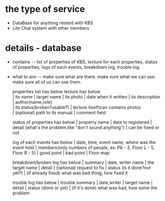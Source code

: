 
# the type of service
  * DataBase for anything related with KBS
  * Lite Chat system with other members

# details - database
  * contains -- list of properties of KBS, lecture for each properties, status of properties, logs of each events, breakdown log, trouble log.
  * what to aim -- make sure what are there. make sure what we can use. make sure all of us can use them.

    properties list has below                lecture has below                                 
      | its name                               | target name
      | its photo                              | date when it written
      | its description                        | author(name,role)                       
      | its status(broken?usable?)             | lecture itself(can contains photo)                 
      | (optional) path to its manual          | comment field                                         
  
    status of properties has below
      | property name
      | date to registered
      | detail (what's the problem,like "don't sound anything")
      | can be fixed or not
  
    log of each events has below
      | date, time, event name, where was the event hold
      | members(only numbers of people, ex: PA - 2, Floor L - 5, Floor R - 5)
      | good point
      | bad point
      | Floor map

    breakdown/broken log has below
      | summary
      | date, writer name
      | the target name
      | detail
      | (optional) request to fix
      | status (is it done?not yet?)
      | (if already fixed) what was bad thing, how fixed it

    trouble log has below 
      | trouble summary
      | date,writer
      | target name
      | detail
      | status (done or yet)
      | (if it's done) what was bad, how solve the problem
